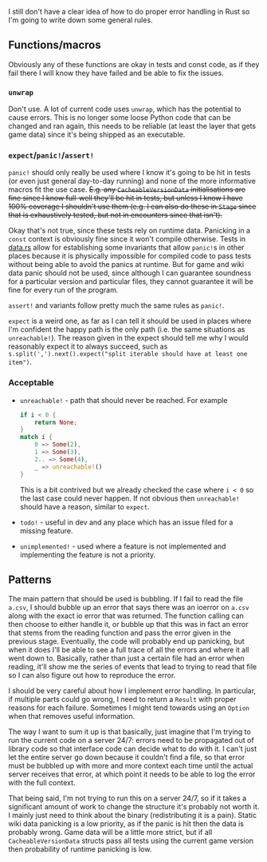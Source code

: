 I still don't have a clear idea of how to do proper error handling in Rust so I'm going to write down some general rules.

## Functions/macros

Obviously any of these functions are okay in tests and const code, as if they fail there I will know they have failed and be able to fix the issues.

### `unwrap`

Don't use. A lot of current code uses `unwrap`, which has the potential to cause errors. This is no longer some loose Python code that can be changed and ran again, this needs to be reliable (at least the layer that gets game data) since it's being shipped as an executable.

### `expect`/`panic!`/`assert!`

`panic!` should only really be used where I know it's going to be hit in tests (or even just general day-to-day running) and none of the more informative macros fit the use case. ~~E.g. any `CacheableVersionData` initialisations are fine since I know full-well they'll be hit in tests, but unless I know I have 100% coverage I shouldn't use them (e.g. I can also do these in `Stage` since that is exhaustively tested, but not in encounters since that isn't).~~

Okay that's not true, since these tests rely on runtime data. Panicking in a `const` context is obviously fine since it won't compile otherwise. Tests in [data.rs](../../src/meta/stage/stage_types/data.rs) allow for establishing some invariants that allow `panic!`s in other places because it is physically impossible for compiled code to pass tests without being able to avoid the panics at runtime. But for game and wiki data panic should not be used, since although I can guarantee soundness for a particular version and particular files, they cannot guarantee it will be fine for every run of the program.

`assert!` and variants follow pretty much the same rules as `panic!`.

`expect` is a weird one, as far as I can tell it should be used in places where I'm confident the happy path is the only path (i.e. the same situations as `unreachable!`). The reason given in the expect should tell me why I would reasonably expect it to always succeed, such as `s.split(',').next().expect("split iterable should have at least one item")`.

### Acceptable

- `unreachable!` - path that should never be reached. For example
  ```rust
  if i < 0 {
      return None;
  }
  match i {
      0 => Some(2),
      1 => Some(3),
      2.. => Some(4),
      _ => unreachable!()
  }
  ```
  This is a bit contrived but we already checked the case where `i < 0` so the last case could never happen. If not obvious then `unreachable!` should have a reason, similar to `expect`.

- `todo!` - useful in dev and any place which has an issue filed for a missing feature.
- `unimplemented!` - used where a feature is not implemented and implementing the feature is not a priority.

## Patterns

The main pattern that should be used is bubbling. If I fail to read the file `a.csv`, I should bubble up an error that says there was an ioerror on `a.csv` along with the exact io error that was returned. The function calling can then choose to either handle it, or bubble up that this was in fact an error that stems from the reading function and pass the error given in the previous stage. Eventually, the code will probably end up panicking, but when it does I'll be able to see a full trace of all the errors and where it all went down to. Basically, rather than just a certain file had an error when reading, it'll show me the series of events that lead to trying to read that file so I can also figure out how to reproduce the error.

I should be very careful about how I implement error handling. In particular, if multiple parts could go wrong, I need to return a `Result` with proper reasons for each failure. Sometimes I might tend towards using an `Option` when that removes useful information.

The way I want to sum it up is that basically, just imagine that I'm trying to run the current code on a server 24/7: errors need to be propagated out of library code so that interface code can decide what to do with it. I can't just let the entire server go down because it couldn't find a file, so that error must be bubbled up with more and more context each time until the actual server receives that error, at which point it needs to be able to log the error with the full context.

That being said, I'm not trying to run this on a server 24/7, so if it takes a significant amount of work to change the structure it's probably not worth it. I mainly just need to think about the binary (redistributing it is a pain). Static wiki data panicking is a low priority, as if the panic is hit then the data is probably wrong. Game data will be a little more strict, but if all `CacheableVersionData` structs pass all tests using the current game version then probability of runtime panicking is low.
